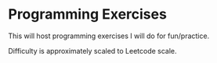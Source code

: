 # Programming Exercises
This will host programming exercises I will do for fun/practice.

Difficulty is approximately scaled to Leetcode scale.